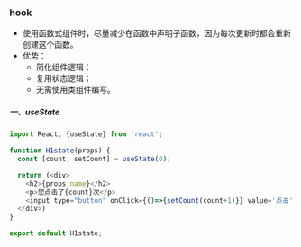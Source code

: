 ### hook

- 使用函数式组件时，尽量减少在函数中声明子函数，因为每次更新时都会重新创建这个函数。
- 优势：
  - 简化组件逻辑；
  - 复用状态逻辑；
  - 无需使用类组件编写。

##### 一、useState

```js
import React, {useState} from 'react';

function H1state(props) {
  const [count, setCount] = useState(0);

  return (<div>
    <h2>{props.name}</h2>
    <p>您点击了{count}次</p>
    <input type="button" onClick={()=>{setCount(count+1)}} value='点击'/>
  </div>)
}

export default H1state;
```

